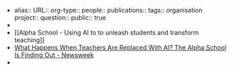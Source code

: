 - alias::
  URL::
  org-type::
  people::
  publications:: 
  tags:: organisation
  project::
  question::
  public:: true
-
- [[Alpha School - Using AI to to unleash students and transform teaching]]
- [What Happens When Teachers Are Replaced With AI? The Alpha School Is Finding Out - Newsweek](https://www.newsweek.com/alpha-school-brownsville-ai-expanding-2063669?utm_source=newsletter.theresanaiforthat.com&utm_medium=newsletter&utm_campaign=ai-command-center-in-your-pocket)
-
